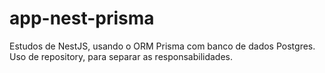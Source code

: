 # app-nest-prisma
Estudos de NestJS, usando o ORM Prisma com banco de dados Postgres. Uso de repository, para separar as responsabilidades.
